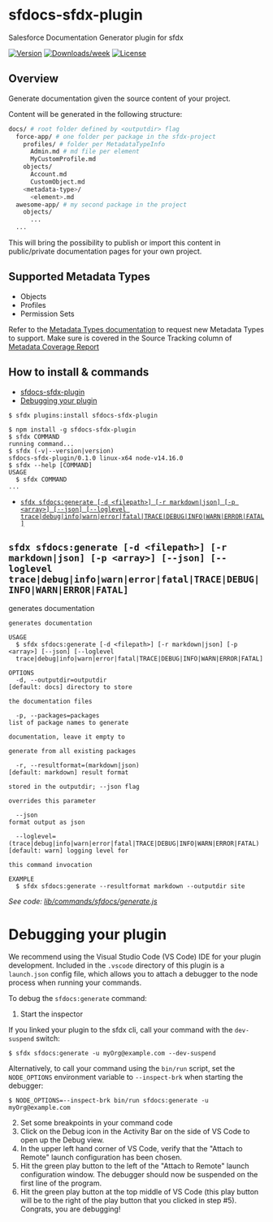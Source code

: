 # sfdocs-sfdx-plugin

Salesforce Documentation Generator plugin for sfdx

[![Version](https://img.shields.io/npm/v/sfdocs-sfdx-plugin.svg)](https://npmjs.org/package/sfdocs-sfdx-plugin)
[![Downloads/week](https://img.shields.io/npm/dw/sfdocs-sfdx-plugin)](https://npmjs.org/package/sfdocs-sfdx-plugin)
[![License](https://img.shields.io/npm/l/sfdocs-sfdx-plugin)](https://github.com/raspikabek/sfdocs-sfdx-plugin/blob/master/package.json)

## Overview

Generate documentation given the source content of your project.

Content will be generated in the following structure:
```sh
docs/ # root folder defined by <outputdir> flag
  force-app/ # one folder per package in the sfdx-project
    profiles/ # folder per MetadataTypeInfo 
      Admin.md # md file per element
      MyCustomProfile.md
    objects/
      Account.md
      CustomObject.md
    <metadata-type>/
      <element>.md
  awesome-app/ # my second package in the project
    objects/
      ...
  ...
```

This will bring the possibility to publish or import this content in public/private documentation pages for your own project.

## Supported Metadata Types

* Objects
* Profiles
* Permission Sets

Refer to the [Metadata Types documentation](https://developer.salesforce.com/docs/atlas.en-us.230.0.api_meta.meta/api_meta/meta_types_list.htm) to request new Metadata Types to support. Make sure is covered in the Source Tracking column of [Metadata Coverage Report](https://mdcoverage.secure.force.com/docs/metadata-coverage)

## How to install & commands
<!-- toc -->
* [sfdocs-sfdx-plugin](#sfdocs-sfdx-plugin)
* [Debugging your plugin](#debugging-your-plugin)
<!-- tocstop -->
  <!-- install -->

```sh-session
$ sfdx plugins:install sfdocs-sfdx-plugin
```

<!-- usage -->
```sh-session
$ npm install -g sfdocs-sfdx-plugin
$ sfdx COMMAND
running command...
$ sfdx (-v|--version|version)
sfdocs-sfdx-plugin/0.1.0 linux-x64 node-v14.16.0
$ sfdx --help [COMMAND]
USAGE
  $ sfdx COMMAND
...
```
<!-- usagestop -->
<!-- commands -->
* [`sfdx sfdocs:generate [-d <filepath>] [-r markdown|json] [-p <array>] [--json] [--loglevel trace|debug|info|warn|error|fatal|TRACE|DEBUG|INFO|WARN|ERROR|FATAL]`](#sfdx-sfdocsgenerate--d-filepath--r-markdownjson--p-array---json---loglevel-tracedebuginfowarnerrorfataltracedebuginfowarnerrorfatal)

## `sfdx sfdocs:generate [-d <filepath>] [-r markdown|json] [-p <array>] [--json] [--loglevel trace|debug|info|warn|error|fatal|TRACE|DEBUG|INFO|WARN|ERROR|FATAL]`

generates documentation

```
generates documentation

USAGE
  $ sfdx sfdocs:generate [-d <filepath>] [-r markdown|json] [-p <array>] [--json] [--loglevel 
  trace|debug|info|warn|error|fatal|TRACE|DEBUG|INFO|WARN|ERROR|FATAL]

OPTIONS
  -d, --outputdir=outputdir                                                         [default: docs] directory to store
                                                                                    the documentation files

  -p, --packages=packages                                                           list of package names to generate
                                                                                    documentation, leave it empty to
                                                                                    generate from all existing packages

  -r, --resultformat=(markdown|json)                                                [default: markdown] result format
                                                                                    stored in the outputdir; --json flag
                                                                                    overrides this parameter

  --json                                                                            format output as json

  --loglevel=(trace|debug|info|warn|error|fatal|TRACE|DEBUG|INFO|WARN|ERROR|FATAL)  [default: warn] logging level for
                                                                                    this command invocation

EXAMPLE
  $ sfdx sfdocs:generate --resultformat markdown --outputdir site
```

_See code: [lib/commands/sfdocs/generate.js](https://github.com/raspikabek/sfdocs-sfdx-plugin/blob/v0.1.0/lib/commands/sfdocs/generate.js)_
<!-- commandsstop -->
<!-- debugging-your-plugin -->

# Debugging your plugin

We recommend using the Visual Studio Code (VS Code) IDE for your plugin development. Included in the `.vscode` directory of this plugin is a `launch.json` config file, which allows you to attach a debugger to the node process when running your commands.

To debug the `sfdocs:generate` command:

1. Start the inspector

If you linked your plugin to the sfdx cli, call your command with the `dev-suspend` switch:

```sh-session
$ sfdx sfdocs:generate -u myOrg@example.com --dev-suspend
```

Alternatively, to call your command using the `bin/run` script, set the `NODE_OPTIONS` environment variable to `--inspect-brk` when starting the debugger:

```sh-session
$ NODE_OPTIONS=--inspect-brk bin/run sfdocs:generate -u myOrg@example.com
```

2. Set some breakpoints in your command code
3. Click on the Debug icon in the Activity Bar on the side of VS Code to open up the Debug view.
4. In the upper left hand corner of VS Code, verify that the "Attach to Remote" launch configuration has been chosen.
5. Hit the green play button to the left of the "Attach to Remote" launch configuration window. The debugger should now be suspended on the first line of the program.
6. Hit the green play button at the top middle of VS Code (this play button will be to the right of the play button that you clicked in step #5).
   Congrats, you are debugging!
